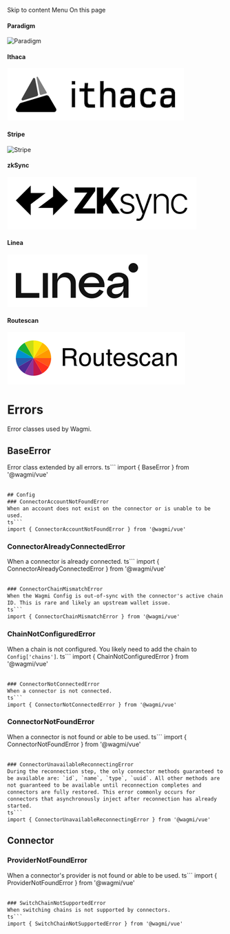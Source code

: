 Skip to content 
Menu
On this page
#### Paradigm
![Paradigm](https://raw.githubusercontent.com/wevm/.github/main/content/sponsors/paradigm-light.svg)
#### Ithaca
![Ithaca](https://raw.githubusercontent.com/wevm/.github/main/content/sponsors/ithaca-light.svg)
#### Stripe
![Stripe](https://raw.githubusercontent.com/wevm/.github/main/content/sponsors/stripe-light.svg)
#### zkSync
![zkSync](https://raw.githubusercontent.com/wevm/.github/main/content/sponsors/zksync-light.svg)
#### Linea
![Linea](https://raw.githubusercontent.com/wevm/.github/main/content/sponsors/linea-light.svg)
#### Routescan
![Routescan](https://raw.githubusercontent.com/wevm/.github/main/content/sponsors/routescan-light.svg)
# Errors ​
Error classes used by Wagmi.
## BaseError ​
Error class extended by all errors.
ts```
import { BaseError } from '@wagmi/vue'
```

## Config ​
### ConnectorAccountNotFoundError ​
When an account does not exist on the connector or is unable to be used.
ts```
import { ConnectorAccountNotFoundError } from '@wagmi/vue'
```

### ConnectorAlreadyConnectedError ​
When a connector is already connected.
ts```
import { ConnectorAlreadyConnectedError } from '@wagmi/vue'
```

### ConnectorChainMismatchError ​
When the Wagmi Config is out-of-sync with the connector's active chain ID. This is rare and likely an upstream wallet issue.
ts```
import { ConnectorChainMismatchError } from '@wagmi/vue'
```

### ChainNotConfiguredError ​
When a chain is not configured. You likely need to add the chain to `Config['chains']`.
ts```
import { ChainNotConfiguredError } from '@wagmi/vue'
```

### ConnectorNotConnectedError ​
When a connector is not connected.
ts```
import { ConnectorNotConnectedError } from '@wagmi/vue'
```

### ConnectorNotFoundError ​
When a connector is not found or able to be used.
ts```
import { ConnectorNotFoundError } from '@wagmi/vue'
```

### ConnectorUnavailableReconnectingError ​
During the reconnection step, the only connector methods guaranteed to be available are: `id`, `name`, `type`, `uuid`. All other methods are not guaranteed to be available until reconnection completes and connectors are fully restored. This error commonly occurs for connectors that asynchronously inject after reconnection has already started.
ts```
import { ConnectorUnavailableReconnectingError } from '@wagmi/vue'
```

## Connector ​
### ProviderNotFoundError ​
When a connector's provider is not found or able to be used.
ts```
import { ProviderNotFoundError } from '@wagmi/vue'
```

### SwitchChainNotSupportedError ​
When switching chains is not supported by connectors.
ts```
import { SwitchChainNotSupportedError } from '@wagmi/vue'
```

